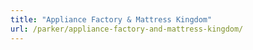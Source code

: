 ```yaml
---
title: "Appliance Factory & Mattress Kingdom"
url: /parker/appliance-factory-and-mattress-kingdom/
---
```

